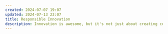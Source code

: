 ```yaml
---
created: 2024-07-07 19:07
updated: 2024-07-13 23:07
title: Responsible Innovation
description: Innovation is awesome, but it's not just about creating cool new stuff. We have to ensure our tech doesn't turn into a dystopian nightmare. That's where responsible innovation comes in – it's about prioritizing ethics, social impact, and long-term sustainability in everything we create. In this section, I'll delve into the world of responsible innovation, showcasing the companies and individuals who are leading the charge.
---
```

